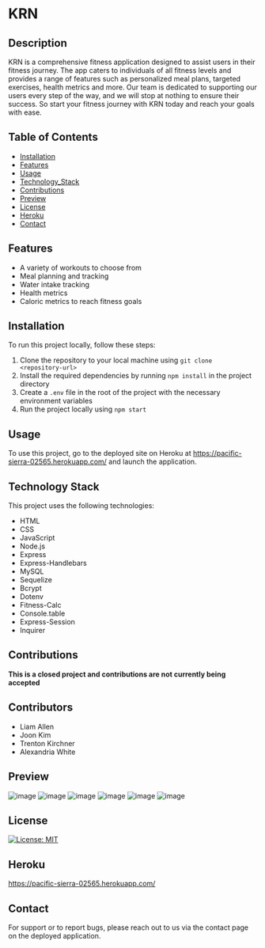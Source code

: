# KRN

## Description  
KRN is a comprehensive fitness application designed to assist users in their fitness journey. The app caters to individuals of all fitness levels and provides a range of features such as personalized meal plans, targeted exercises, health metrics and more. Our team is dedicated to supporting our users every step of the way, and we will stop at nothing to ensure their success. So start your fitness journey with KRN today and reach your goals with ease.
## Table of Contents
- [Installation](#installation)
- [Features](#features)
- [Usage](#usage)
- [Technology_Stack](technology_stack)
- [Contributions](#contributions)
- [Preview](#preview)
- [License](#license)
- [Heroku](#heroku)
- [Contact](#contact)

## Features
- A variety of workouts to choose from
- Meal planning and tracking
- Water intake tracking
- Health metrics
- Caloric metrics to reach fitness goals

## Installation
To run this project locally, follow these steps:
1. Clone the repository to your local machine using `git clone <repository-url>`
2. Install the required dependencies by running `npm install` in the project directory
3. Create a `.env` file in the root of the project with the necessary environment variables
4. Run the project locally using `npm start`

## Usage
To use this project, go to the deployed site on Heroku at https://pacific-sierra-02565.herokuapp.com/ and launch the application.

## Technology Stack
This project uses the following technologies:
- HTML
- CSS
- JavaScript
- Node.js
- Express
- Express-Handlebars
- MySQL
- Sequelize
- Bcrypt
- Dotenv
- Fitness-Calc
- Console.table
- Express-Session
- Inquirer

## Contributions
**This is a closed project and contributions are not currently being accepted**

## Contributors
- Liam Allen
- Joon Kim
- Trenton Kirchner
- Alexandria White

## Preview
![image](https://user-images.githubusercontent.com/114960634/217046657-263557b3-7e27-40b0-ba32-6c0c22a5c625.png)
![image](https://user-images.githubusercontent.com/114960634/217046814-ff8b11ac-03c4-446b-96f3-9413f6d8d0a3.png)
![image](https://user-images.githubusercontent.com/114960634/217047049-eb5ac2c1-2772-4cb8-b7f8-831bbc58f544.png)
![image](https://user-images.githubusercontent.com/114960634/217047210-72eb442d-a27e-4da8-99b6-8fa21653c3db.png)
![image](https://user-images.githubusercontent.com/114960634/217047450-c10e4522-fca9-4caa-9eb2-4c5c5c02a464.png)
![image](https://user-images.githubusercontent.com/114960634/217047605-8803e204-669e-4bd6-b2b7-981ff859fd3b.png)

## License
[![License: MIT](https://img.shields.io/badge/License-MIT-yellow.svg)](https://opensource.org/licenses/MIT)  

## Heroku
https://pacific-sierra-02565.herokuapp.com/

## Contact
For support or to report bugs, please reach out to us via the contact page on the deployed application.



